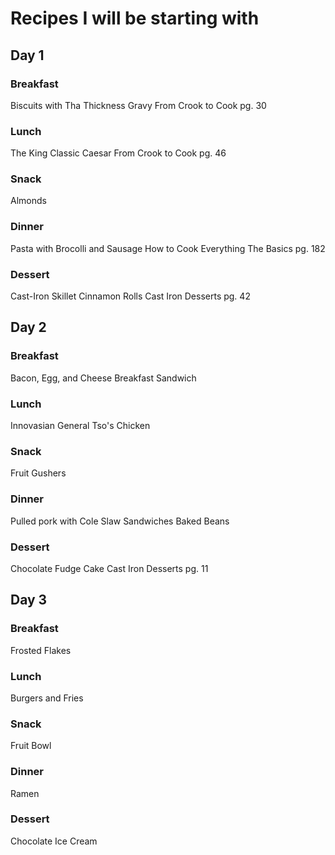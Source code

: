 # Recipes I will be starting with

## Day 1

### Breakfast
Biscuits with Tha Thickness Gravy 
From Crook to Cook pg. 30

### Lunch
The King Classic Caesar
From Crook to Cook pg. 46

### Snack
Almonds

### Dinner
Pasta with Brocolli and Sausage
How to Cook Everything The Basics pg. 182

### Dessert
Cast-Iron Skillet Cinnamon Rolls
Cast Iron Desserts pg. 42

## Day 2

### Breakfast
Bacon, Egg, and Cheese Breakfast Sandwich

### Lunch
Innovasian General Tso's Chicken

### Snack
Fruit Gushers

### Dinner
Pulled pork with Cole Slaw Sandwiches
Baked Beans

### Dessert
Chocolate Fudge Cake
Cast Iron Desserts pg. 11

## Day 3

### Breakfast
Frosted Flakes

### Lunch
Burgers and Fries

### Snack
Fruit Bowl

### Dinner
Ramen

### Dessert
Chocolate Ice Cream